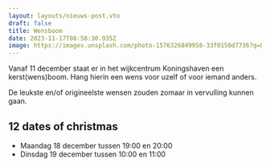 ```yaml
---
layout: layouts/nieuws-post.vto
draft: false
title: Wensboom
date: 2023-11-17T06:58:30.935Z
image: https://images.unsplash.com/photo-1576326849958-33f0150d7736?q=80&w=1470&auto=format&fit=crop&ixlib=rb-4.0.3&ixid=M3wxMjA3fDB8MHxwaG90by1wYWdlfHx8fGVufDB8fHx8fA%3D%3D
---
```

Vanaf 11 december staat er in het wijkcentrum Koningshaven een kerst(wens)boom. Hang hierin een wens voor uzelf of voor iemand anders.

De leukste en/of origineelste wensen zouden zomaar in vervulling kunnen gaan.

## 12 dates of christmas

- Maandag 18 december tussen 19:00 en 20:00
- Dinsdag 19 december tussen 10:00 en 11:00